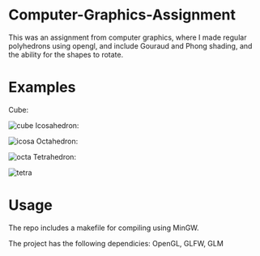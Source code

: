 # Computer-Graphics-Assignment
This was an assignment from computer graphics, where I made  regular polyhedrons using opengl, and include Gouraud and Phong shading, 
and the ability for the shapes to rotate.

# Examples
Cube:

![cube](https://user-images.githubusercontent.com/56361874/133156000-4a46ec57-4d9a-4622-af6e-ac6a433251f8.PNG)
Icosahedron:

![icosa](https://user-images.githubusercontent.com/56361874/133156002-d3803272-8571-4a7f-a0f1-e9842e1486dc.PNG)
Octahedron:

![octa](https://user-images.githubusercontent.com/56361874/133156004-4fa03459-3806-4d0d-885d-e1699931b0e5.PNG)
Tetrahedron:

![tetra](https://user-images.githubusercontent.com/56361874/133156006-ac33a13b-af9c-44dd-a58d-cfc5512b7af8.PNG)

# Usage
The repo includes a makefile for compiling using MinGW. 

The project has the following dependicies:
OpenGL, GLFW, GLM
